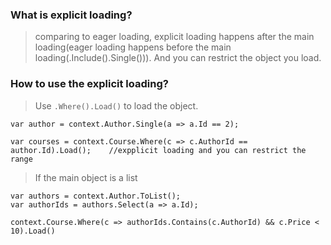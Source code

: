 ### What is explicit loading?
>comparing to eager loading, explicit loading happens after the main loading(eager loading happens before the main loading(.Include().Single())). 
>And you can restrict the object you load.

### How to use the explicit loading?
>Use `.Where().Load()` to load the object.
```
var author = context.Author.Single(a => a.Id == 2);

var courses = context.Course.Where(c => c.AuthorId == author.Id).Load();    //expplicit loading and you can restrict the range
```
>If the main object is a list
```
var authors = context.Author.ToList();
var authorIds = authors.Select(a => a.Id);

context.Course.Where(c => authorIds.Contains(c.AuthorId) && c.Price < 10).Load()
```

